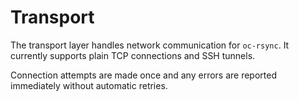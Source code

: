 # Transport

The transport layer handles network communication for `oc-rsync`.
It currently supports plain TCP connections and SSH tunnels.

Connection attempts are made once and any errors are reported
immediately without automatic retries.

